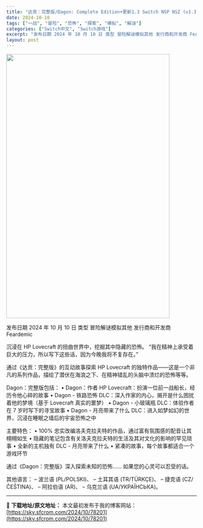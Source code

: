 ```yaml
---
title: "达贡：完整版/Dagon: Complete Edition+更新1.3 Switch NSP NSZ (v1.3)中文"
date: 2024-10-10
tags: ["一战", "冒险", "恐怖", "探索", "模拟", "解谜"]
categories: ["Switch中文", "Switch游戏"]
excerpt: "发布日期 2024 年 10 月 10 日 类型 冒险解谜模拟其他 发行商和开发商 Feardemic 沉浸在 HP Lovecraft 的扭曲世界中，挖掘其中隐藏的恐怖。 “我在精神上承受着巨大的压力，所以写下这些话，因为今晚我将不复存在。” 通过《达贡：完整版》的互动故事探索 HP Lovecr&hellip;"
layout: post
---
```


<img class="aligncenter size-full wp-image-78202" src="https://sky.sfcrom.com/wp-content/uploads/2024/10/2024101010460086.webp" alt="" width="432" height="698" />

发布日期 2024 年 10 月 10 日
类型 冒险解谜模拟其他
发行商和开发商 Feardemic

沉浸在 HP Lovecraft 的扭曲世界中，挖掘其中隐藏的恐怖。
“我在精神上承受着巨大的压力，所以写下这些话，因为今晚我将不复存在。”

通过《达贡：完整版》的互动故事探索 HP Lovecraft 的独特作品——这是一个非凡的系列作品，描绘了潜伏在海浪之下、在精神错乱的头脑中溃烂的恐怖等等。

Dagon：完整版包括：
• Dagon：作者 HP Lovecraft：扮演一位前一战船长，经历令他心碎的故事
• Dagon - 铁路恐怖 DLC：深入作家的内心，揭开是什么困扰着他的梦境（基于 Lovecraft 真实的噩梦）
• Dagon - 小玻璃瓶 DLC：体验作者在 7 岁时写下的寻宝故事
• Dagon - 月亮带来了什么 DLC：进入如梦如幻的世界，沉浸在睡眠之墙后的宇宙恐怖之中

主要特色：
• 100% 忠实改编洛夫克拉夫特的作品，通过富有氛围感的配音让其栩栩如生
• 隐藏的笔记包含有关洛夫克拉夫特的生活及其对文化的影响的罕见琐事
• 全新的主机独有 DLC - 月亮带来了什么
• 紧凑的故事，每个故事都适合一个游戏环节

通过《Dagon：完整版》深入探索未知的恐怖……
如果您的心灵可以忍受的话。

其他语言：
– 波兰语 (PL/POLSKI)、
– 土耳其语 (TR/TÜRKÇE)、
– 捷克语 (CZ/ČEŠTINA)、
– 阿拉伯语 (AR)、
– 乌克兰语 (UA/УКРАЇНСЬКА)。

---
📖 **下载地址/原文地址：** 本文最初发布于我的博客网站：[https://sky.sfcrom.com/2024/10/78201](https://sky.sfcrom.com/2024/10/78201)
